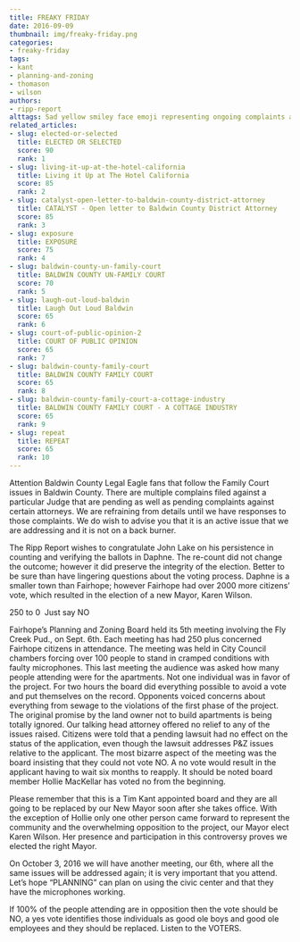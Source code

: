 ```yaml
---
title: FREAKY FRIDAY
date: 2016-09-09
thumbnail: img/freaky-friday.png
categories:
- freaky-friday
tags:
- kant
- planning-and-zoning
- thomason
- wilson
authors:
- ripp-report
alttags: Sad yellow smiley face emoji representing ongoing complaints against Baldwin County Family Court officials
related_articles:
- slug: elected-or-selected
  title: ELECTED OR SELECTED
  score: 90
  rank: 1
- slug: living-it-up-at-the-hotel-california
  title: Living it Up at The Hotel California
  score: 85
  rank: 2
- slug: catalyst-open-letter-to-baldwin-county-district-attorney
  title: CATALYST - Open letter to Baldwin County District Attorney
  score: 85
  rank: 3
- slug: exposure
  title: EXPOSURE
  score: 75
  rank: 4
- slug: baldwin-county-un-family-court
  title: BALDWIN COUNTY UN-FAMILY COURT
  score: 70
  rank: 5
- slug: laugh-out-loud-baldwin
  title: Laugh Out Loud Baldwin
  score: 65
  rank: 6
- slug: court-of-public-opinion-2
  title: COURT OF PUBLIC OPINION
  score: 65
  rank: 7
- slug: baldwin-county-family-court
  title: BALDWIN COUNTY FAMILY COURT
  score: 65
  rank: 8
- slug: baldwin-county-family-court-a-cottage-industry
  title: BALDWIN COUNTY FAMILY COURT - A COTTAGE INDUSTRY
  score: 65
  rank: 9
- slug: repeat
  title: REPEAT
  score: 65
  rank: 10
---
```

Attention Baldwin County Legal Eagle fans that follow the Family Court issues in Baldwin County. There are multiple complains filed against a particular Judge that are pending as well as pending complaints against certain attorneys. We are refraining from details until we have responses to those complaints. We do wish to advise you that it is an active issue that we are addressing and it is not on a back burner.

The Ripp Report wishes to congratulate John Lake on his persistence in counting and verifying the ballots in Daphne. The re-count did not change the outcome; however it did preserve the integrity of the election. Better to be sure than have lingering questions about the voting process. Daphne is a smaller town than Fairhope; however Fairhope had over 2000 more citizens’ vote, which resulted in the election of a new Mayor, Karen Wilson.

250 to 0  Just say NO

Fairhope’s Planning and Zoning Board held its 5th meeting involving the Fly Creek Pud., on Sept. 6th. Each meeting has had 250 plus concerned Fairhope citizens in attendance. The meeting was held in City Council chambers forcing over 100 people to stand in cramped conditions with faulty microphones. This last meeting the audience was asked how many people attending were for the apartments. Not one individual was in favor of the project. For two hours the board did everything possible to avoid a vote and put themselves on the record. Opponents voiced concerns about everything from sewage to the violations of the first phase of the project. The original promise by the land owner not to build apartments is being totally ignored. Our talking head attorney offered no relief to any of the issues raised. Citizens were told that a pending lawsuit had no effect on the status of the application, even though the lawsuit addresses P&Z issues relative to the applicant. The most bizarre aspect of the meeting was the board insisting that they could not vote NO. A no vote would result in the applicant having to wait six months to reapply. It should be noted board member Hollie MacKellar has voted no from the beginning.

Please remember that this is a Tim Kant appointed board and they are all going to be replaced by our New Mayor soon after she takes office. With the exception of Hollie only one other person came forward to represent the community and the overwhelming opposition to the project, our Mayor elect Karen Wilson. Her presence and participation in this controversy proves we elected the right Mayor.

On October 3, 2016 we will have another meeting, our 6th, where all the same issues will be addressed again; it is very important that you attend. Let’s hope “PLANNING” can plan on using the civic center and that they have the microphones working.

If 100% of the people attending are in opposition then the vote should be NO, a yes vote identifies those individuals as good ole boys and good ole employees and they should be replaced. Listen to the VOTERS.
